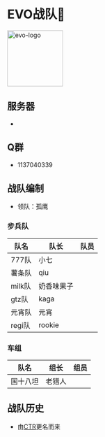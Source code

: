 # EVO战队
<!-- ![](/assets/zds/logo/evo.jpg =128x128) -->
<img src="/assets/zds/logo/evo.jpg" width="128" alt="evo-logo" />

## 服务器
- 

## Q群
- 1137040339

## 战队编制

- 领队：孤鹰

### 步兵队

| 队名        | 队长        | 队员           |
| ------------- | ------------- |:-------------:|
| 777队     | 小七  |   |
| 薯条队     | qiu  |   |
| milk队     | 奶香味果子  |   |
| gtz队     | kaga  |   |
| 元宵队     | 元宵  |   |
| regi队     | rookie  |   |


### 车组

| 队名        | 组长        | 组员           |
| ------------- | ------------- |:-------------:|
| 国十八坦     | 老猎人  |   |

## 战队历史

- 由[CTR](/zds/old/ctr)更名而来